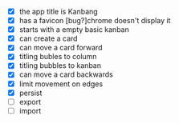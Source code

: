 - [x] the app title is Kanbang
- [x] has a favicon [bug?]chrome doesn't display it
- [x] starts with a empty basic kanban
- [x] can create a card
- [x] can move a card forward
- [x] titling bubles to column
- [x] titling bubbles to kanban
- [x] can move a card backwards
- [x] limit movement on edges
- [x] persist
- [ ] export
- [ ] import
